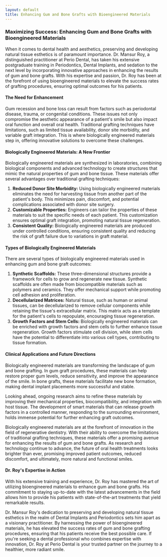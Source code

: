 ```yaml
---
layout: default
title: Enhancing Gum and Bone Grafts with Bioengineered Materials
---
```


<h3>Maximizing Success: Enhancing Gum and Bone Grafts with Bioengineered Materials</h3>

<p>When it comes to dental health and aesthetics, preserving and developing natural tissue esthetics is of paramount importance. Dr. Mansur Roy, a distinguished practitioner at Perio Dental, has taken his extensive postgraduate training in Periodontics, Dental Implants, and sedation to the next level by incorporating innovative approaches in enhancing the results of gum and bone grafts. With his expertise and passion, Dr. Roy has been at the forefront of using bioengineered materials to elevate the success rates of grafting procedures, ensuring optimal outcomes for his patients.</p>

<h4>The Need for Enhancement</h4>

<p>Gum recession and bone loss can result from factors such as periodontal disease, trauma, or congenital conditions. These issues not only compromise the aesthetic appearance of a patient's smile but also impact oral function and overall oral health. Traditional grafting techniques have limitations, such as limited tissue availability, donor site morbidity, and variable graft integration. This is where biologically engineered materials step in, offering innovative solutions to overcome these challenges.</p>
<h4>Biologically Engineered Materials: A New Frontier</h4>

<p>Biologically engineered materials are synthesized in laboratories, combining biological components and advanced technology to create structures that mimic the natural properties of gum and bone tissue. These materials offer several advantages over traditional grafting techniques:</p>
<ol>
<li><strong>Reduced Donor Site Morbidity:</strong> Using biologically engineered materials eliminates the need for harvesting tissue from another part of the patient's body. This minimizes pain, discomfort, and potential complications associated with donor site surgery.</li>
<li><strong>Customizable Properties:</strong> Engineers can tailor the properties of these materials to suit the specific needs of each patient. This customization ensures optimal graft integration, promoting natural tissue regeneration.</li>
<li><strong>Consistent Quality:</strong> Biologically engineered materials are produced under controlled conditions, ensuring consistent quality and reducing the risk of graft failure due to variations in graft material.</li>
</ol>
<h4>Types of Biologically Engineered Materials</h4>

<p>There are several types of biologically engineered materials used in enhancing gum and bone graft outcomes:</p>
<ol>
<li><strong>Synthetic Scaffolds:</strong> These three-dimensional structures provide a framework for cells to grow and regenerate new tissue. Synthetic scaffolds are often made from biocompatible materials such as polymers and ceramics. They offer mechanical support while promoting cell adhesion and proliferation.</li>
<li><strong>Decellularized Matrices:</strong> Natural tissue, such as human or animal tissues, can be decellularized to remove cellular components while retaining the tissue's extracellular matrix. This matrix acts as a template for the patient's cells to repopulate, encouraging tissue regeneration.</li>
<li><strong>Growth Factors and Stem Cells:</strong> Biologically engineered materials can be enriched with growth factors and stem cells to further enhance tissue regeneration. Growth factors stimulate cell division, while stem cells have the potential to differentiate into various cell types, contributing to tissue formation.</li>
</ol>
<h4>Clinical Applications and Future Directions</h4>

<p>Biologically engineered materials are transforming the landscape of gum and bone grafting. In gum graft procedures, these materials can help restore proper gum levels, reduce sensitivity, and improve the appearance of the smile. In bone grafts, these materials facilitate new bone formation, making dental implant placements more successful and stable.</p>
<p>Looking ahead, ongoing research aims to refine these materials by improving their mechanical properties, biocompatibility, and integration with host tissue. The development of smart materials that can release growth factors in a controlled manner, responding to the surrounding environment, holds immense potential for further enhancing graft outcomes.</p>


<p>Biologically engineered materials are at the forefront of innovation in the field of regenerative dentistry. With their ability to overcome the limitations of traditional grafting techniques, these materials offer a promising avenue for enhancing the results of gum and bone grafts. As research and technology continue to advance, the future of oral health treatments looks brighter than ever, promising improved patient outcomes, reduced discomfort, and ultimately, more natural and functional smiles.</p>

<h4>Dr. Roy's Expertise in Action</h4>

<p>With his extensive training and experience, Dr. Roy has mastered the art of utilizing bioengineered materials to enhance gum and bone grafts. His commitment to staying up-to-date with the latest advancements in the field allows him to provide his patients with state-of-the-art treatments that yield remarkable results.</p>



<p>Dr. Mansur Roy's dedication to preserving and developing natural tissue esthetics in the realm of Dental Implants and Periodontics sets him apart as a visionary practitioner. By harnessing the power of bioengineered materials, he has elevated the success rates of gum and bone grafting procedures, ensuring that his patients receive the best possible care. If you're seeking a dental professional who combines expertise with innovation, Dr. Roy at Perio Dental is your trusted partner on the journey to a healthier, more radiant smile.</p>

